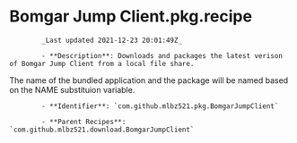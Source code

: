 # Bomgar Jump Client.pkg.recipe

            _Last updated 2021-12-23 20:01:49Z_

            - **Description**: Downloads and packages the latest verison of Bomgar Jump Client from a local file share.

The name of the bundled application and the package will be named based on the NAME substituion variable.


            - **Identifier**: `com.github.mlbz521.pkg.BomgarJumpClient`

            - **Parent Recipes**: `com.github.mlbz521.download.BomgarJumpClient`
